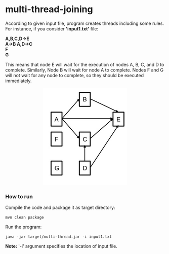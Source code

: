 # multi-thread-joining

According to given input file, program creates threads including some rules. For instance, if you consider <b>'input1.txt'</b> file:


<b>A,B,C,D->E
<br>A->B
A,D->C
<br>F
<br>G</b>


This means that node E will wait for the execution of nodes A, B, C, and D to complete.
Similarly, Node B will wait for node A to complete. Nodes F and G will not wait for any node
to complete, so they should be executed immediately.

<p style="text-align:center"><img src="example.jpeg"></p>

### How to run

Compile the code and package it as target directory:
```
mvn clean package
```
Run the program:
``` 
java -jar target/multi-thread.jar -i input1.txt
```

<b>Note:</b> '-i' argument specifies the location of input file.